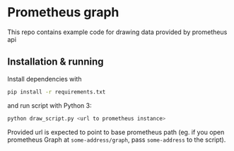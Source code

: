 # Prometheus graph

This repo contains example code for drawing data provided by prometheus api

## Installation & running

Install dependencies with

```bash
pip install -r requirements.txt
```

and run script with Python 3:

```bash
python draw_script.py <url to prometheus instance>
```

Provided url is expected to point to base prometheus path (eg. if you open prometheus Graph at `some-address/graph`, pass `some-address` to the script).
